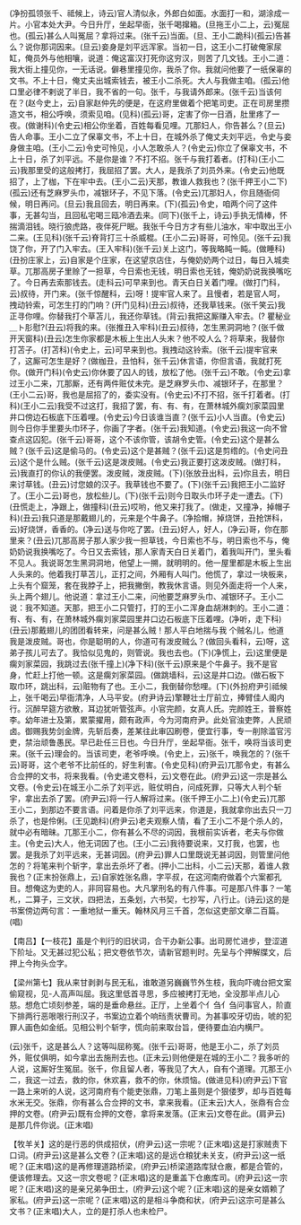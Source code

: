 <!-- { "loadSidebar": true } -->
(净扮孤领张千、祗候上，诗云)官人清似永，外郎白如面。水面打一和，湖涂成一片。小官本处大尹。今日升厅，坐起早衙，张千喝撺箱。(旦拖王小二上，云)冤屈也。(孤云)甚么人叫冤屈？拿将过来。(张千云)当面。(旦、王小二跪科)(孤云)告甚么？说你那词因来。(旦云)妾身是刘平远浑家。当初一日，这王小二打破俺家尿缸，俺员外与他相嚷，说道：俺这富汉打死你这穷汉，则苦了几文钱。王小二道：我大街上撞见你，一无话说。僻巷里撞见你，我杀了你。我就问他要了一纸保辜的文书。不上十日，俺丈夫出城索钱去，被王小二杀死。大人与我做主咱。(孤云)他口里必律不剌说了半日，我不省的一句。张千，与我请外郎来。(张千云)当该何在？(赵今史上，云)自家赵仲先的便是，在这府里做着个把笔司吏。正在司房里攒造文书，相公呼唤，须索见咱。(见科)(孤云)哥，定害了你一日酒，肚里疼了一夜。(做谢科)(令史云)相公你坐着，百姓每看见哩。兀那妇人，你告甚么？(旦云)告人命事。王小二立了保辜文书，不上十日，在城外杀了俺丈夫刘平远，令史与妾身做主咱。(王小二云)令史可怜见，小人怎敢杀人？(令史云)你立了保辜文书，不上十日，杀了刘平远。不是你是谁？不打不招。张千与我打着者。(打科)(王小二云)我那里受的这般拷打，我屈招了罢。大人，是我杀了刘员外来。(令史云)他既招了，上了枷，下在牢中去。(王小二云)天那，教谁人救我也？(张千押王小二下)(孤云)还有芝麻罗头巾，减银环子，不见下落。(令史云)兀那妇人，你且随衙伺候，明日再问。(旦云)我且回去，明日再来。(下)(孤云)令史，咱两个问了这件事，无甚勾当，且回私宅喝三瓯冷酒去来。(同下)(张千上，诗云)手执无情棒，怀揣滴泪钱。晓行狼虎路，夜伴死尸眠。我张千今日方才有些儿油水，牢中取出王小二来。(王见科)(张千云)脊背打三十杀威棍。(王小二云)哥哥，可怜见。(张千云)我饶了你，开了门入牢去。(王入牢科)(张千云)关上这门，等我略盹一盹。(做睡科)(丑扮庄家上，云)自家是个庄家，在这望京店住，与俺奶奶两个过日，每日入城卖草。兀那高房子里赊了一担草，今日索也无钱，明日索也无钱，俺奶奶说我换嘴吃了。今日再去索那钱去。(走科云)可早来到也。青天白日关着门哩。(做打门科，云)叔待，开门来。(张千惊醒科，云)呀！提牢官人来了。且慢者，若是官人呵，拽动铃索，可怎生打的门响？(开门见科)(丑云)叔待，还我草钱来。(张千笑云)我正寻你哩。你替我打个草苫儿，我还你草钱。(背云)我把这厮赚入牢去。(?
瞿秘业＿ト肜慰?(丑云)将我的来。(张推丑入牢科)(丑云)叔待，怎生黑洞洞地？(张千做开天窗科)(丑云)怎生你家都是木板上生出人头末？他不咬人么？将草来，我替你打苫子。(打苫科)(令史上，云)可早来到也。我拽动这铃索。(张千云)提牢官来了，这厮可怎生是好？(做枷丑，丑怕科，张千云)休言语，你但言语，我就打死你。(做开门科)(令史云)你休要了囚人的钱，放松了他。(张千云)不敢。(令史云)拿过王小二来，兀那厮，还有两件赃仗未完。是芝麻罗头巾、减银环子，在那里？(王小二云)哥，我也是屈招了的，委实没有。(令史云)不打不招，张千打着者。(打科)(王小二云)我受不过这打，我招了罢，有、有、有，在萧林城外瘸刘家菜园里井口傍边石板底下压着哩。(令史云)今日该谁当直？(张千云)小人当直。(令史云)则今日你手里要头巾环子，你画了字者。(张千云)我知道。(令史云)我这一向不曾查点这囚犯。(张千云)哥哥，这个不该你管，该胡令史管。(令史云)这个是甚么贼？(张千云)这是偷马的。(令史云)这个是甚贼？(张千云)这是剪绺的。(令史问丑云)这个是什么贼。(张千云)这是泼皮贼。(令史云)我正要打这泼皮贼。(做打科，云)我直打的你认的我便罢。泼皮贼，泼皮贼。(下)(张放丑出科，云)你且去，明日来讨草钱。(丑云)讨您娘的汉子。我草钱也不要了。(下)(张千云)我把王小二监好了。(王小二云)哥也，放松些儿。(下)(张千云)则今日取头巾环子走一遭去。(下)(丑慌走上，净跟上，做撞科)(丑云)哎哟，他又来打我了。(做走，又撞净，掉帽子科)(丑云)我只道是那戴翅儿的，元来是个牛鼻子。(净拾帽，掉烧饼，丑抢饼科，云)好烧饼，香香的。(净云)送与你吃了罢。(丑云)好人，好人，(净云)哥，你在那里来？(丑云)兀那高房子那人家少我一担草钱，今日索也不与，明日索也不与，俺奶奶说我换嘴吃了。今日又去索钱，那人家青天白日关着门，着我叫开门，里头看不见人。我说哥怎生黑洞洞地，他望上一搠，就明明的。他一屋里都是木板上生出人头来的。他着我打草苫儿，正打之间，外厢有人叫门。他慌了，拿过一块板来，上头有个窟笼，套在我脖子上，把我撇倒，教我休言语。则见外面走将一个人来，头上两个翅儿。他说道：拿过王小二来，问他要芝麻罗头巾、减银环子。王小二说：我不知道。天那，把王小二只管打，打的王小二浑身血胡淋刺的。王小二道：有、有、有，在萧林城外瘸刘家菜园里井口边石板底下压着哩。(净听，走下科)(丑云)那戴翅儿的团团看转来，问是甚么贼！那人平白地揣与我
个贼名儿，他道我是泼皮贼。哥也，你是聪明的人，你道可有泼皮贼么？(做回头看科，云)呀，这弟子孩儿可去了。我恰似见鬼的，则管说。我也去也。(下)(净慌上，云)这里便是瘸刘家菜园，我跳过去(张千撞上)(净下科)(张千云)原来是个牛鼻子。我不是官身，忙赶上打他一顿。这是瘸刘家菜园。(做跳墙科，云)这是井口边。(做石板下取巾环，跳出科，云)赃物有了也。王小二，我倒替你愁哩。(下)(外扮府尹引祗候上，张千喝云)早衙清净，人马平安。(府尹诗云)擎鞭壮士厅前立，捧臂佳人阁内行。沉醉早筵方欲散，耳边犹听管弦声。小官完颜，女真人氏。完颜姓王，普察姓李。幼年进士及第，累蒙擢用，颇有政声，今为河南府尹。此处官浊吏弊，人民顽卤。御赐我势剑金牌，先斩后奏，差某往此审囚刷卷，便宜行事，专一削除滥官污吏，禁治顽鲁愚民。早已赴任三日也。今日升厅，坐起早衙。张千，唤将当该司吏来。(张千云)理会的。当该司吏，老爷呼唤。(令史上，云)张千，唤我怎的？(张千云)哥哥，这个老爷不比前任的，好生利害。(令史见科)(府尹云)兀那令史，有甚么合佥押的文书，将来我看。(令史递文卷科，云)文卷在此。(府尹云)这一宗是甚么文卷。(令史云)在城王小二杀了刘平远，赃仗明白，问成死罪，只等大人判个斩宇，拿出去杀了罢。(府尹云)将一行人解将过来。(张千押王小二上)(令史云)兀那王小二，到那边不要言语。问着是你杀了刘平远来，你道是，我就拿你出去只一刀杀了，也是伶俐。(王见跪科)(府尹云)老夫观察人情，看了王小二不是个杀人的，就中必有暗昧。兀那王小二，你有甚么不尽的词因，我根前实诉者，老夫与你做主。(令史云)大人，他无词因了也。(王小二云)我待要说来，又打我，也罢，也罢。是我杀了刘平远来，无甚词因。(府尹云)罪人口里既说无甚词因，则管里问他怎的？将笔来判个斩字，拿出去杀坏了者。(押小二出科，小二云)天那，着谁人救我也？(正末扮张鼎上，云)自家姓张名鼎，字平叔，在这河南府做着个六案都孔目。想俺这为吏的人，非同容易也。大凡掌刑名的有八件事。可是那八件事？一笔札，二算子，三文状，四把法，五条划，六书契，七抄写，八行止。(诗云)这的是书案傍边两句言：一重地狱一重天。翰林风月三千首，怎似这吏部文章二百篇。(唱)

【南吕】【一枝花】虽是个判行的旧状词，合干办新公事。出司房忙进步，登涩道下阶址。又无甚过犯公私；把文卷依节次，请新官题判时。先呈与个押解牒文，后押上今拘头佥字。

【梁州第七】我从来甘剥剥与民无私，谁敢道另巍巍节外生枝，我向吓魂台把文案偷窥视，见-人高声叫屈。我这里低首寻思，多应被拷打无地，全没那半点儿心慈。想危亡顷刻参差，端的是垂命悬丝。正厅，上坐着个亻刍亻刍问事官人，阶直下排两行恶哏哏行刑汉子，书案边立着个响珰责状曹司。为甚事咬牙切齿，唬的犯罪人画色如金纸。见相公判个斩字，慌向前来取台旨，便待要血泊内横尸。

(云)张千，这是甚么人？这等叫屈称冤。(张千云)哥哥，他是王小二，杀了刘员外，赃仗俱明，如今拿出去施刑去也。(正未云)则他便是在城的王小二？我多听的人说，这厮好生冤屈。张千，你且留人者，等我见了大人，自有个道理。兀那王小二，我这一过去，救的你，休欢喜，救不的你，休烦恼。(做进见科)(府尹云)下官一路上来听的人说，这河南府有个能吏张鼎，刀笔上虽则是个狠偻罗，却与百姓每水米无交。张鼎，你有甚么合佥押的文书，拿来我看。(正末云)大人，张鼎有合佥押的文卷。(府尹云)既有佥押的文卷，拿将来发落。(正末云)文卷在此。(肩尹云)是那几件你说。(正末唱)

【牧羊关】这的是行恶的供成招伏，(府尹云)这一宗呢？(正末唱)这是打家贼责下口词。(府尹云)这是甚么文卷？(正末唱)这的是远仓粮犹未关支，(府尹云)这一纸呢？(正末唱)这的是再修理道路桥梁，(府尹云)桥梁道路库狱仓廒，都是合管的，便该修理去。又这一宗文卷呢？(正末唱)这的是重盖下仓廒库司。(府尹云)这一宗呢？(正末唱)这的是亲兄弟争田土，(府尹云)这个呢？(正末唱)这的是亲女婿赖了家私。(府尹云)这一宗呢？(正末唱)这的是相斗争商和状，(府尹云)这宗可是甚么文书？(正末唱)大人，立的是打杀人也未检尸。

